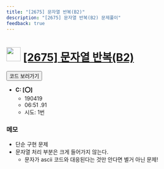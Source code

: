 ```yaml
---
title: "[2675] 문자열 반복(B2)"
description: "[2675] 문자열 반복(B2) 문제풀이"
feedback: true
---
```

<h1><img src="https://doky.space/assets/icpclev/u0.svg" height="37px"> <a href="http://icpc.me/2675">[2675] 문자열 반복(B2)</a></h1>

<a href="https://github.com/DokySp/acmicpc-practice/tree/master/2675"><button class="btn btn-info">코드 보러가기</button></a>

- **C: [:o:]**
  - 190419
  - 06:51 .91
  - 시도: 1번

### 메모
 - 단순 구현 문제
 - 문자열 처리 부분은 크게 들어가지 않는다.
    - 문자가 ascii 코드와 대응된다는 것만 안다면 별거 아닌 문제!
